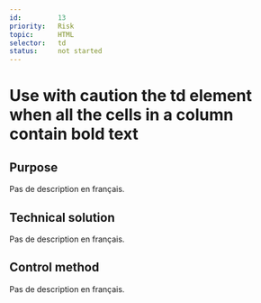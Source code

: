 ```yaml
---
id:         13
priority:   Risk
topic:      HTML
selector:   td
status:     not started
---
```


# Use with caution the td element when all the cells in a column contain bold text

## Purpose

Pas de description en français.

## Technical solution

Pas de description en français.

## Control method

Pas de description en français.